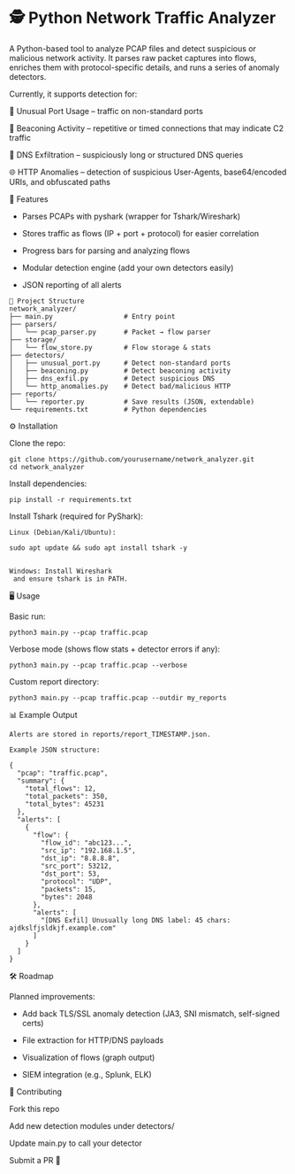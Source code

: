 # 🕵️ Python Network Traffic Analyzer

A Python-based tool to analyze PCAP files and detect suspicious or malicious network activity.
It parses raw packet captures into flows, enriches them with protocol-specific details, and runs a series of anomaly detectors.

Currently, it supports detection for:

🔎 Unusual Port Usage – traffic on non-standard ports

📡 Beaconing Activity – repetitive or timed connections that may indicate C2 traffic

🧩 DNS Exfiltration – suspiciously long or structured DNS queries

🌐 HTTP Anomalies – detection of suspicious User-Agents, base64/encoded URIs, and obfuscated paths

🚀 Features

- Parses PCAPs with pyshark
 (wrapper for Tshark/Wireshark)

- Stores traffic as flows (IP + port + protocol) for easier correlation

- Progress bars for parsing and analyzing flows

- Modular detection engine (add your own detectors easily)

- JSON reporting of all alerts
```
📂 Project Structure
network_analyzer/
├── main.py                  # Entry point
├── parsers/
│   └── pcap_parser.py       # Packet → flow parser
├── storage/
│   └── flow_store.py        # Flow storage & stats
├── detectors/
│   ├── unusual_port.py      # Detect non-standard ports
│   ├── beaconing.py         # Detect beaconing activity
│   ├── dns_exfil.py         # Detect suspicious DNS
│   └── http_anomalies.py    # Detect bad/malicious HTTP
├── reports/
│   └── reporter.py          # Save results (JSON, extendable)
└── requirements.txt         # Python dependencies
```
⚙️ Installation

Clone the repo:
```
git clone https://github.com/yourusername/network_analyzer.git
cd network_analyzer
```

Install dependencies:
```
pip install -r requirements.txt
```

Install Tshark (required for PyShark):
```
Linux (Debian/Kali/Ubuntu):

sudo apt update && sudo apt install tshark -y


Windows: Install Wireshark
 and ensure tshark is in PATH.
```
🖥️ Usage

Basic run:
```
python3 main.py --pcap traffic.pcap
```

Verbose mode (shows flow stats + detector errors if any):
```
python3 main.py --pcap traffic.pcap --verbose
```

Custom report directory:
```
python3 main.py --pcap traffic.pcap --outdir my_reports
```
📊 Example Output
```
Alerts are stored in reports/report_TIMESTAMP.json.

Example JSON structure:

{
  "pcap": "traffic.pcap",
  "summary": {
    "total_flows": 12,
    "total_packets": 350,
    "total_bytes": 45231
  },
  "alerts": [
    {
      "flow": {
        "flow_id": "abc123...",
        "src_ip": "192.168.1.5",
        "dst_ip": "8.8.8.8",
        "src_port": 53212,
        "dst_port": 53,
        "protocol": "UDP",
        "packets": 15,
        "bytes": 2048
      },
      "alerts": [
        "[DNS Exfil] Unusually long DNS label: 45 chars: ajdkslfjsldkjf.example.com"
      ]
    }
  ]
}
```
🛠️ Roadmap

Planned improvements:

- Add back TLS/SSL anomaly detection (JA3, SNI mismatch, self-signed certs)

- File extraction for HTTP/DNS payloads

- Visualization of flows (graph output)

- SIEM integration (e.g., Splunk, ELK)

🤝 Contributing

Fork this repo

Add new detection modules under detectors/

Update main.py to call your detector

Submit a PR 🚀
